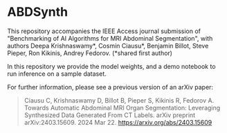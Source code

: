 # ABDSynth

This repository accompanies the IEEE Access journal submission of "Benchmarking of AI Algorithms for MRI Abdominal Segmentation", with authors Deepa Krishnaswamy*, Cosmin Ciausu*, Benjamin Billot, Steve Pieper, Ron Kikinis, Andrey Fedorov. (*shared first author)

In this repository we provide the model weights, and a demo notebook to run inference on a sample dataset. 

For further information, please see a previous version of an arXiv paper: 

> Ciausu C, Krishnaswamy D, Billot B, Pieper S, Kikinis R, Fedorov A. Towards Automatic Abdominal MRI Organ Segmentation: Leveraging Synthesized Data Generated From CT Labels. arXiv preprint arXiv:2403.15609. 2024 Mar 22. https://arxiv.org/abs/2403.15609 

